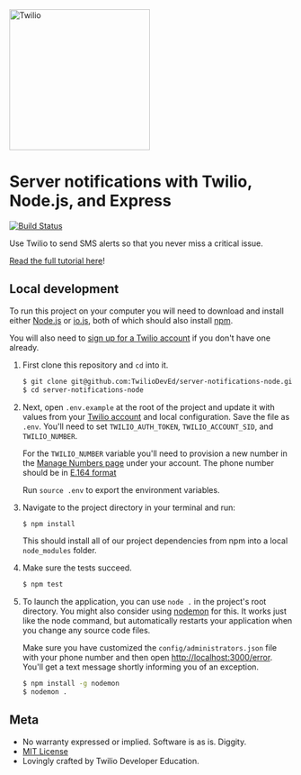 <a href="https://www.twilio.com">
  <img src="https://static0.twilio.com/marketing/bundles/marketing/img/logos/wordmark-red.svg" alt="Twilio" width="250" />
</a>

# Server notifications with Twilio, Node.js, and Express

[![Build Status](https://travis-ci.org/TwilioDevEd/call-tracking-node.svg?branch=master)](https://travis-ci.org/TwilioDevEd/server-notifications-node)

Use Twilio to send SMS alerts so that you never miss a critical issue.

[Read the full tutorial here](https://www.twilio.com/docs/tutorials/walkthrough/server-notifications/node/express)!

## Local development

To run this project on your computer you will
 need to download and install either [Node.js](http://nodejs.org/)
or [io.js](https://iojs.org/en/index.html), both of which should also install
[npm](https://www.npmjs.com/).

You will also need to [sign up for a Twilio account](https://www.twilio.com/try-twilio)
if you don't have one already.

1. First clone this repository and `cd` into it.

   ```bash
   $ git clone git@github.com:TwilioDevEd/server-notifications-node.git
   $ cd server-notifications-node
   ```

1. Next, open `.env.example` at the root of the project and update it with
   values from your
   [Twilio account](https://www.twilio.com/user/account/voice-messaging)
   and local configuration. Save the file as `.env`.  You'll need to set
   `TWILIO_AUTH_TOKEN`, `TWILIO_ACCOUNT_SID`, and `TWILIO_NUMBER`.

   For the `TWILIO_NUMBER` variable you'll need to provision a new number
   in the
   [Manage Numbers page](https://www.twilio.com/user/account/phone-numbers/incoming)
   under your account. The phone number should be in
   [E.164 format](https://www.twilio.com/help/faq/phone-numbers/how-do-i-format-phone-numbers-to-work-internationally)

    Run `source .env` to export the environment variables.

1. Navigate to the project directory in your terminal and run:

    ```bash
    $ npm install
    ```

    This should install all of our project dependencies from npm into a local
    `node_modules` folder.

1. Make sure the tests succeed.

     ```bash
     $ npm test
     ```

1.  To launch the application, you can use `node .` in the project's root directory.
    You might also consider using [nodemon](https://github.com/remy/nodemon) for
    this. It works just like the node command, but automatically restarts your
    application when you change any source code files.

    Make sure you have customized the `config/administrators.json` file
    with your phone number and then open
    [http://localhost:3000/error](http://localhost:3000/error). You'll get a text message shortly
    informing you of an exception.

    ```bash
    $ npm install -g nodemon
    $ nodemon .
    ```


## Meta

* No warranty expressed or implied. Software is as is. Diggity.
* [MIT License](http://www.opensource.org/licenses/mit-license.html)
* Lovingly crafted by Twilio Developer Education.
